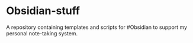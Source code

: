 # Obsidian-stuff
A repository containing templates and scripts for #Obsidian to support my personal note-taking system.
